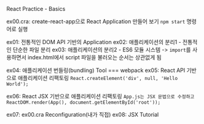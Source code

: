 React Practice - Basics

ex00.cra: create-react-app으로 React Application 만들어 보기
`npm start` 명령어로 실행

ex01: 전통적인 DOM API 기반의 Application
ex02: 애플리케이션의 분리1 - 전통적인 단순한 파일 분리
ex03: 애플리케이션의 분리2 - ES6 모듈 시스템
    -> `import`를 사용하면서 index.html에서 script 파일을 불러오는 순서는 상관없게 됨

ex04: 애플리케이션 번들링(bundling) Tool === webpack
ex05: React API 기반으로 애플리케이션 리팩토링
    ```React.createElement('div', null, 'Hello World');```

ex06: React JSX 기반으로 애플리케이션 리팩토링
    ``` App.js는 JSX 문법으로 수정하고
        ReactDOM.render(App(), document.getElementById('root')); ```

ex07: ex00.cra Reconfiguration(내가 직접)
ex08: JSX Tutorial